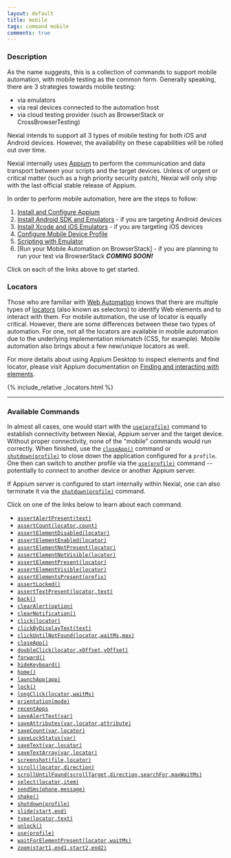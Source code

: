 ```yaml
---
layout: default
title: mobile
tags: command mobile
comments: true
---
```



### Description
As the name suggests, this is a collection of commands to support mobile automation, with mobile testing as the common 
form. Generally speaking, there are 3 strategies towards mobile testing:
- via emulators
- via real devices connected to the automation host
- via cloud testing provider (such as BrowserStack or CrossBrowserTesting)

Nexial intends to support all 3 types of mobile testing for both iOS and Android devices. However, the availability on 
these capabilities will be rolled out over time.

Nexial internally uses <a href="https://appium.io/" class="external-link" target="_nexial_link">Appium</a> to perform
the communication and data transport between your scripts and the target devices. Unless of urgent or critical matter 
(such as a high priority security patch), Nexial will only ship with the last official stable release of Appium.

In order to perform mobile automation, here are the steps to follow:
1. [Install and Configure Appium](install_appium)
2. [Install Android SDK and Emulators](android_setup) - if you are targeting Android devices
3. [Install Xcode and iOS Emulators](ios_setup) - if you are targeting iOS devices
4. [Configure Mobile Device Profile](mobile_device_profile)
5. [Scripting with Emulator](script_with_emulator)
6. [Run your Mobile Automation on BrowserStack] - if you are planning to run your test via BrowserStack **_COMING SOON!_**

Click on each of the links above to get started.


### Locators
Those who are familiar with [Web Automation](../web) knows that there are multiple types of 
[locators](../web/index#locators) (also known as selectors) to identify Web elements and to interact with them. For 
mobile automation, the use of locator is equally critical. However, there are some differences between these two types 
of automation. For one, not all the locators are available in mobile automation due to the underlying implementation 
mismatch (CSS, for example). Mobile automation also brings about a few new/unique locators as well.

For more details about using Appium Desktop to inspect elements and find locator, please visit Appium documentation on 
<a href="http://appium.io/docs/en/writing-running-appium/finding-elements/" class="external-link" target="_nexial_link">
Finding and interacting with elements</a>.

{% include_relative _locators.html %}

-----

### Available Commands
In almost all cases, one would start with the [`use(profile)`](use(profile)) command to establish connectivity between
Nexial, Appium server and the target device. Without proper connectivity, none of the "mobile" commands would run 
correctly. When finished, use the [`closeApp()`](closeApp()) command or [`shutdown(profile)`](shutdown(profile)) to 
close down the application configured for a `profile`. One then can switch to another profile via the 
[`use(profile)`](use(profile)) command -- potentially to connect to another device or another Appium server.

If Appium server is configured to start internally within Nexial, one can also terminate it via the 
[`shutdown(profile)`](shutdown(profile)) command.

Click on one of the links below to learn about each command.
- [`assertAlertPresent(text)`](assertAlertPresent(text))
- [`assertCount(locator,count)`](assertCount(locator,count))
- [`assertElementDisabled(locator)`](assertElementDisabled(locator))
- [`assertElementEnabled(locator)`](assertElementEnabled(locator))
- [`assertElementNotPresent(locator)`](assertElementNotPresent(locator))
- [`assertElementNotVisible(locator)`](assertElementNotVisible(locator))
- [`assertElementPresent(locator)`](assertElementPresent(locator))
- [`assertElementVisible(locator)`](assertElementVisible(locator))
- [`assertElementsPresent(prefix)`](assertElementsPresent(prefix))
- [`assertLocked()`](assertLocked())
- [`assertTextPresent(locator,text)`](assertTextPresent(locator,text))
- [`back()`](back())
- [`clearAlert(option)`](clearAlert(option))
- [`clearNotification()`](clearNotification())
- [`click(locator)`](click(locator))
- [`clickByDisplayText(text)`](clickByDisplayText(text))
- [`clickUntilNotFound(locator,waitMs,max)`](clickUntilNotFound(locator,waitMs,max))
- [`closeApp()`](closeApp())
- [`doubleClick(locator,xOffset,yOffset)`](doubleClick(locator,xOffset,yOffset))
- [`forward()`](forward())
- [`hideKeyboard()`](hideKeyboard())
- [`home()`](home())
- [`launchApp(app)`](launchApp(app))
- [`lock()`](lock())
- [`longClick(locator,waitMs)`](longClick(locator,waitMs))
- [`orientation(mode)`](orientation(mode))
- [`recentApps`](recentApps())
- [`saveAlertText(var)`](saveAlertText(var))
- [`saveAttributes(var,locator,attribute)`](saveAttributes(var,locator,attribute))
- [`saveCount(var,locator)`](saveCount(var,locator))
- [`saveLockStatus(var)`](saveLockStatus(var))
- [`saveText(var,locator)`](saveText(var,locator))
- [`saveTextArray(var,locator)`](saveTextArray(var,locator))
- [`screenshot(file,locator)`](screenshot(file,locator))
- [`scroll(locator,direction)`](scroll(locator,direction))
- [`scrollUntilFound(scrollTarget,direction,searchFor,maxWaitMs)`](scrollUntilFound(scrollTarget,direction,searchFor,maxWaitMs))
- [`select(locator,item)`](select(locator,item))
- [`sendSms(phone,message)`](sendSms(phone,message))
- [`shake()`](shake())
- [`shutdown(profile)`](shutdown(profile))
- [`slide(start,end)`](slide(start,end))
- [`type(locator,text)`](type(locator,text))
- [`unlock()`](unlock())
- [`use(profile)`](use(profile))
- [`waitForElementPresent(locator,waitMs)`](waitForElementPresent(locator,waitMs))
- [`zoom(start1,end1,start2,end2)`](zoom(start1,end1,start2,end2))
